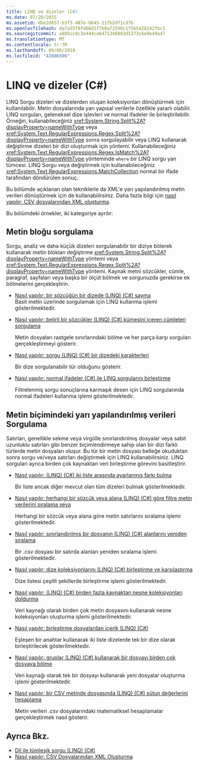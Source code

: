 ```yaml
---
title: LINQ ve dizeler (C#)
ms.date: 07/20/2015
ms.assetid: dbe2d657-b3f3-487e-b645-21fb2d71cd7b
ms.openlocfilehash: da7a35f0fd66d1f7b8a72550c175b5428242fbc1
ms.sourcegitcommit: a885cc8c3e444ca6471348893d5373c6e9e49a47
ms.translationtype: MT
ms.contentlocale: tr-TR
ms.lasthandoff: 09/06/2018
ms.locfileid: "43886506"
---
```

# <a name="linq-and-strings-c"></a>LINQ ve dizeler (C#)

LINQ Sorgu dizeleri ve dizelerden oluşan koleksiyonları dönüştürmek için kullanılabilir. Metin dosyalarında yarı yapısal verilerle özellikle yararlı olabilir. LINQ sorguları, geleneksel dize işlevleri ve normal ifadeler ile birleştirilebilir. Örneğin, kullanabileceğiniz <xref:System.String.Split%2A?displayProperty=nameWithType> veya <xref:System.Text.RegularExpressions.Regex.Split%2A?displayProperty=nameWithType> sonra sorgulayabilir veya LINQ kullanarak değiştirme dizeleri bir dizi oluşturmak için yöntemi. Kullanabileceğiniz <xref:System.Text.RegularExpressions.Regex.IsMatch%2A?displayProperty=nameWithType> yönteminde `where` bir LINQ sorgu yan tümcesi. LINQ Sorgu veya değiştirmek için kullanabileceğiniz <xref:System.Text.RegularExpressions.MatchCollection> normal bir ifade tarafından döndürülen sonuç.

Bu bölümde açıklanan olan tekniklerle da XML'e yarı yapılandırılmış metin verileri dönüştürmek için de kullanabilirsiniz. Daha fazla bilgi için [nasıl yapılır: CSV dosyalarından XML oluşturma](how-to-generate-xml-from-csv-files.md).

Bu bölümdeki örnekler, iki kategoriye ayrılır:

## <a name="querying-a-block-of-text"></a>Metin bloğu sorgulama

Sorgu, analiz ve daha küçük dizeleri sorgulanabilir bir diziye bölerek kullanarak metin blokları değiştirme <xref:System.String.Split%2A?displayProperty=nameWithType> yöntemi veya <xref:System.Text.RegularExpressions.Regex.Split%2A?displayProperty=nameWithType> yöntemi. Kaynak metni sözcükler, cümle, paragraf, sayfaları veya başka bir ölçüt bölmek ve sorgunuzda gerekirse ek bölmelerini gerçekleştirin.

- [Nasıl yapılır: bir sözcüğün bir dizede (LINQ) (C#) sayma](how-to-count-occurrences-of-a-word-in-a-string-linq.md)  
  Basit metin üzerinde sorgulamak için LINQ kullanma işlemi gösterilmektedir.

- [Nasıl yapılır: belirli bir sözcükler (LINQ) (C#) kümesini içeren cümleleri sorgulama](how-to-query-for-sentences-that-contain-a-specified-set-of-words-linq.md)

  Metin dosyaları rastgele sınırlarındaki bölme ve her parça karşı sorguları gerçekleştirmeyi gösterir.

- [Nasıl yapılır: sorgu (LINQ) (C#) bir dizedeki karakterleri](how-to-query-for-characters-in-a-string-linq.md)

  Bir dize sorgulanabilir tür olduğunu gösterir.

- [Nasıl yapılır: normal ifadeler (C#) ile LINQ sorgularını birleştirme](how-to-combine-linq-queries-with-regular-expressions.md)

  Filtrelenmiş sorgu sonuçlarına karmaşık desen için LINQ sorgularında normal ifadeleri kullanma işlemi gösterilmektedir.

## <a name="querying-semi-structured-data-in-text-format"></a>Metin biçimindeki yarı yapılandırılmış verileri Sorgulama

Satırları, genellikle sekme veya virgülle sınırlandırılmış dosyalar veya sabit uzunluklu satırları gibi benzer biçimlendirmeye sahip olan bir dizi farklı türlerde metin dosyaları oluşur. Bu tür bir metin dosyası belleğe okuduktan sonra sorgu ve/veya satırları değiştirmek için LINQ kullanabilirsiniz. LINQ sorguları ayrıca birden çok kaynaktan veri birleştirme görevini basitleştirir.

- [Nasıl yapılır: (LINQ) (C#) iki liste arasında ayarlanmış farkı bulma](how-to-find-the-set-difference-between-two-lists-linq.md)

  Bir liste ancak diğer mevcut olan tüm dizeleri bulmak gösterilmektedir.

- [Nasıl yapılır: herhangi bir sözcük veya alana (LINQ) (C#) göre filtre metin verilerini sıralama veya](how-to-sort-or-filter-text-data-by-any-word-or-field-linq.md)

  Herhangi bir sözcük veya alana göre metin satırlarını sıralama işlemi gösterilmektedir.

- [Nasıl yapılır: sınırlandırılmış bir dosyanın (LINQ) (C#) alanlarını yeniden sıralama](how-to-reorder-the-fields-of-a-delimited-file-linq.md)

  Bir .csv dosyası bir satırda alanları yeniden sıralama işlemi gösterilmektedir.

- [Nasıl yapılır: dize koleksiyonlarını (LINQ) (C#) birleştirme ve karşılaştırma](how-to-combine-and-compare-string-collections-linq.md)

  Dize listesi çeşitli şekillerde birleştirme işlemi gösterilmektedir.

- [Nasıl yapılır: (LINQ) (C#) birden fazla kaynaktan nesne koleksiyonları doldurma](how-to-populate-object-collections-from-multiple-sources-linq.md)

  Veri kaynağı olarak birden çok metin dosyasını kullanarak nesne koleksiyonları oluşturma işlemi gösterilmektedir.

- [Nasıl yapılır: birleştirme dosyalardan içerik (LINQ) (C#)](how-to-join-content-from-dissimilar-files-linq.md)
  
  Eşleşen bir anahtar kullanarak iki liste dizelerde tek bir dize olarak birleştirilecek gösterilmektedir.

- [Nasıl yapılır: gruplar (LINQ) (C#) kullanarak bir dosyayı birden çok dosyaya bölme](how-to-split-a-file-into-many-files-by-using-groups-linq.md)
  
  Veri kaynağı olarak tek bir dosyayı kullanarak yeni dosyalar oluşturma işlemi gösterilmektedir.

- [Nasıl yapılır: bir CSV metinde dosyasında (LINQ) (C#) sütun değerlerini hesaplama](how-to-compute-column-values-in-a-csv-text-file-linq.md)
  
  Metin verileri .csv dosyalarındaki matematiksel hesaplamalar gerçekleştirmek nasıl gösterir.

## <a name="see-also"></a>Ayrıca Bkz.

- [Dil ile tümleşik sorgu (LINQ) (C#)](index.md)
- [Nasıl yapılır: CSV Dosyalarından XML Oluşturma](how-to-generate-xml-from-csv-files.md)
